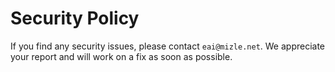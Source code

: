 # Security Policy

If you find any security issues, please contact `eai@mizle.net`. We appreciate your report and will work on a fix as soon as possible.
